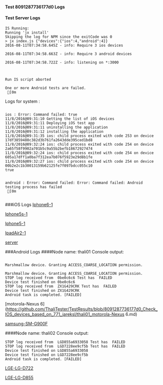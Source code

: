 #### Test 8091287736177d0 Logs

#### Test Server Logs
```
IS Running:
Running 'jx install'
Skipping the log for NPM since the exitCode was 0
> jx index.js {"devices":{"ios":4,"android":4}}
2016-08-11T07:34:58.645Z - info: Require 3 ios devices

2016-08-11T07:34:58.663Z - info: Require 3 android devices

2016-08-11T07:34:58.722Z - info: listening on *:3000


 
Run IS script aborted
 
One or more Android tests are failed.
 [0m

```


Logs for system : 
```

ios : Error: Command failed: true
11/8/2016@09:31:10 Getting the list of iOS devices 
11/8/2016@09:31:11 Deploying iOS test app 
11/8/2016@09:31:11 uninstalling the application 
11/8/2016@09:31:12 installing the application 
11/8/2016@09:31:35 ios: child process exited with code 253 on device 17df3859480c382d3b761fa2643dde395ced1bd8 
11/8/2016@09:32:24 ios: child process exited with code 254 on device 2a65f58f9902a701b5c9a55b2befb18672927474 
11/8/2016@09:32:24 ios: child process exited with code 254 on device 605a17dff1a0ba7f312ea7b076f5923e29d8b1fe 
11/8/2016@09:32:27 ios: child process exited with code 254 on device 00b2e2c1b30013159b62125fe7f097bdcc055c10 
true


android : Error: Command failed: Error: Command failed: Android testing process has failed
 [0m


```
###iOS Logs
[Iphone6-1](https://github.com/ThaliTester/TestResults/blob/8091287736177d0_Check_IOS_devices_based_on_771_jareksl/iOS_Iphone6-1.md)

[Iphone5s-1](https://github.com/ThaliTester/TestResults/blob/8091287736177d0_Check_IOS_devices_based_on_771_jareksl/iOS_Iphone5s-1.md)

[Iphone5-1](https://github.com/ThaliTester/TestResults/blob/8091287736177d0_Check_IOS_devices_based_on_771_jareksl/iOS_Iphone5-1.md)

[IpadAir2-1](https://github.com/ThaliTester/TestResults/blob/8091287736177d0_Check_IOS_devices_based_on_771_jareksl/iOS_IpadAir2-1.md)

[server](https://github.com/ThaliTester/TestResults/blob/8091287736177d0_Check_IOS_devices_based_on_771_jareksl/iOS_server.md)


###Android Logs
####Node name: thali01
Console output:
```

Marshmallow device. Granting ACCESS_COARSE_LOCATION permission.

Marshmallow device. Granting ACCESS_COARSE_LOCATION permission.
STOP log received from  0be0c6c6 Test has  FAILED
Device test finished on 0be0c6c6 
STOP log received from  ZX1G429CRK Test has  FAILED
Device test finished on ZX1G429CRK 
Android task is completed. [FAILED]
```
[motorola-Nexus 6](https://github.com/ThaliTester/TestResults/blob/8091287736177d0_Check_IOS_devices_based_on_771_jareksl/thali01_motorola-Nexus 6.md)

[samsung-SM-G900F](https://github.com/ThaliTester/TestResults/blob/8091287736177d0_Check_IOS_devices_based_on_771_jareksl/thali01_samsung-SM-G900F.md)

####Node name: thali02
Console output:
```
STOP log received from  LGD855a6933058 Test has  FAILED
STOP log received from  LGD7228ee9cf5b Test has  FAILED
Device test finished on LGD855a6933058 
Device test finished on LGD7228ee9cf5b 
Android task is completed. [FAILED]
```
[LGE-LG-D722](https://github.com/ThaliTester/TestResults/blob/8091287736177d0_Check_IOS_devices_based_on_771_jareksl/thali02_LGE-LG-D722.md)

[LGE-LG-D855](https://github.com/ThaliTester/TestResults/blob/8091287736177d0_Check_IOS_devices_based_on_771_jareksl/thali02_LGE-LG-D855.md)




